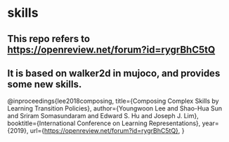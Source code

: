 # skills
## This repo refers to https://openreview.net/forum?id=rygrBhC5tQ
## It is based on walker2d in mujoco, and provides some new skills.

@inproceedings{lee2018composing,
    title={Composing Complex Skills by Learning Transition Policies},
    author={Youngwoon Lee and Shao-Hua Sun and Sriram Somasundaram and Edward S. Hu and Joseph J. Lim},
    booktitle={International Conference on Learning Representations},
    year={2019},
    url={https://openreview.net/forum?id=rygrBhC5tQ},
}
